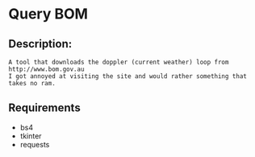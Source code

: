 # Query BOM

## Description:
	A tool that downloads the doppler (current weather) loop from http://www.bom.gov.au
	I got annoyed at visiting the site and would rather something that takes no ram.


## Requirements
- bs4
- tkinter
- requests